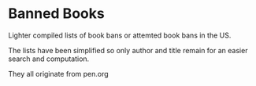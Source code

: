 # Banned Books

Lighter compiled lists of book bans or attemted book bans in the US.

The lists have been simplified so only author and title remain for an easier search and computation.

They all originate from pen.org